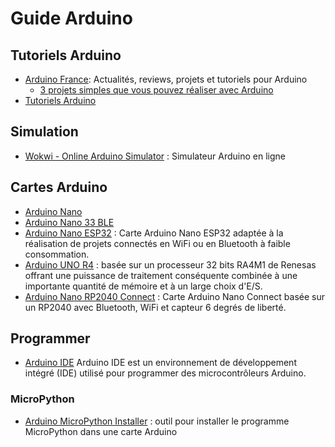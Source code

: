 # Guide Arduino

## Tutoriels Arduino

 * [Arduino France](https://www.arduino-france.com): Actualités, reviews, projets et tutoriels pour Arduino
   * [3 projets simples que vous pouvez réaliser avec Arduino](https://www.arduino-france.com/projets/3-projets-simples-que-vous-pouvez-realiser-avec-arduino)
 * [Tutoriels Arduino](https://www.upesy.fr/blogs/tutorials/arduino-tutorials)

## Simulation

 * [Wokwi - Online Arduino Simulator](https://wokwi.com/arduino) : Simulateur Arduino en ligne

## Cartes Arduino

  * [Arduino Nano](https://store.arduino.cc/products/arduino-nano)
  * [Arduino Nano 33 BLE](https://store.arduino.cc/products/nano-33-ble-sense-rev2)
  * [Arduino Nano ESP32](https://store.arduino.cc/products/nano-esp32) : Carte Arduino Nano ESP32 adaptée à la réalisation de projets connectés en WiFi ou en Bluetooth à faible consommation.
  * [Arduino UNO R4](https://store.arduino.cc/pages/uno-r4) : basée sur un processeur 32 bits RA4M1 de Renesas offrant une puissance de traitement conséquente combinée à une importante quantité de mémoire et à un large choix d'E/S.
  * [Arduino Nano RP2040 Connect](https://store.arduino.cc/products/arduino-nano-rp2040-connect) : Carte Arduino Nano Connect basée sur un RP2040 avec Bluetooth, WiFi et capteur 6 degrés de liberté.

## Programmer

  * [Arduino IDE](https://www.arduino.cc/en/software) Arduino IDE est un environnement de développement intégré (IDE) utilisé pour programmer des microcontrôleurs Arduino.
  
### MicroPython
  * [Arduino MicroPython Installer](https://labs.arduino.cc/en/labs/micropython-installer) : outil pour installer le programme MicroPython dans une carte Arduino
